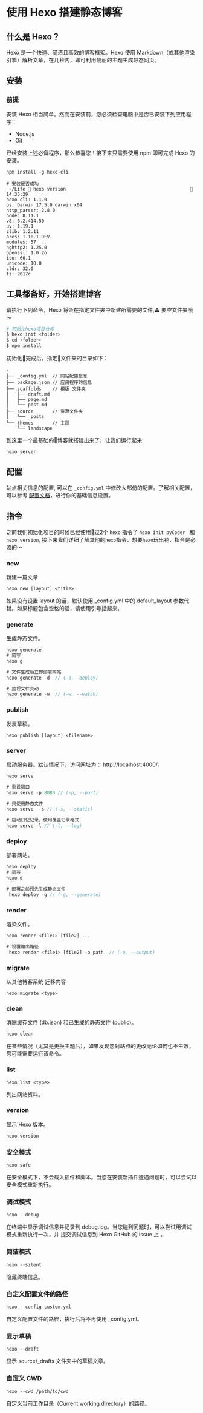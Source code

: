 # 使用 Hexo 搭建静态博客

## 什么是 Hexo？

Hexo 是一个快速、简洁且高效的博客框架。Hexo 使用 Markdown（或其他渲染引擎）解析文章，在几秒内，即可利用靓丽的主题生成静态网页。

## 安装

### 前提

安装 Hexo 相当简单。然而在安装前，您必须检查电脑中是否已安装下列应用程序：

* Node.js
* Git

已经安装上述必备程序，那么恭喜您！接下来只需要使用 npm 即可完成 Hexo 的安装。

```npm
npm install -g hexo-cli

# 安装是否成功
 ~/Life  hexo version                                               14:35:29
hexo-cli: 1.1.0
os: Darwin 17.5.0 darwin x64
http_parser: 2.8.0
node: 8.11.1
v8: 6.2.414.50
uv: 1.19.1
zlib: 1.2.11
ares: 1.10.1-DEV
modules: 57
nghttp2: 1.25.0
openssl: 1.0.2o
icu: 60.1
unicode: 10.0
cldr: 32.0
tz: 2017c

```

## 工具都备好，开始搭建博客

请执行下列命令，Hexo 将会在指定文件夹中新建所需要的文件,⚠️ 要空文件夹哦～

```bash
# 初始化hexo项目仓库
$ hexo init <folder>
$ cd <folder>
$ npm install
```

初始化完成后，指定文件夹的目录如下：

```tree
.
├── _config.yml  // 网站配置信息
├── package.json // 应用程序的信息
├── scaffolds    // 模版 文件夹
│   ├── draft.md
│   ├── page.md
│   └── post.md
├── source       // 资源文件夹
│   └── _posts
└── themes       // 主题
    └── landscape
```

到这里一个最基础的博客就搭建出来了，让我们运行起来:

```hexo
hexo server
```

## 配置

站点相关信息的配置, 可以在 `_config.yml` 中修改大部份的配置。了解相关配置，可以参考 [配置文档](https://hexo.io/zh-cn/docs/configuration.html)，进行你的基础信息设置。

## 指令

之前我们初始化项目的时候已经使用过2个 `hexo` 指令了 `hexo init pyCoder
` 和 `hexo version`, 接下来我们详细了解其他的`hexo`指令，想要`hexo`玩出花，指令是必须的～

### new

新建一篇文章

```linux
hexo new [layout] <title>
```

如果没有设置 layout 的话，默认使用 _config.yml 中的 default_layout 参数代替。如果标题包含空格的话，请使用引号括起来。

### generate

生成静态文件。

```js
hexo generate
# 简写
hexo g

# 文件生成后立即部署网站
hexo generate -d  // (-d,--deploy)

# 监视文件变动
hexo generate -w  // (-w, --watch)
```

### publish

发表草稿。

```hexo
hexo publish [layout] <filename>
```

### server

启动服务器。默认情况下，访问网址为： http://localhost:4000/。

```js
hexo serve

# 重设端口
hexo serve -p 8080 // (-p, --port)

# 只使用静态文件
hexo serve  -s // (-s, --static)

# 启动日记记录，使用覆盖记录格式
hexo serve -l // (-l, --log)
```

### deploy

部署网站。

```js
hexo deploy
# 简写
hexo d

# 部署之前预先生成静态文件
 hexo deploy -g // (-g, --generate)
```

### render

渲染文件。

```js
hexo render <file1> [file2] ...

# 设置输出路径
 hexo render <file1> [file2] -o path  // (-o, --output)
```

### migrate

从其他博客系统 迁移内容

```hexo
hexo migrate <type>
```

### clean

清除缓存文件 (db.json) 和已生成的静态文件 (public)。

```hexo
hexo clean
```

在某些情况（尤其是更换主题后），如果发现您对站点的更改无论如何也不生效，您可能需要运行该命令。

### list

```hexo
hexo list <type>
```

列出网站资料。

### version

显示 Hexo 版本。

```hexo
hexo version
```

### 安全模式

```hexo
hexo safe
```

在安全模式下，不会载入插件和脚本。当您在安装新插件遭遇问题时，可以尝试以安全模式重新执行。

### 调试模式

```hexo
hexo --debug
```

在终端中显示调试信息并记录到 debug.log。当您碰到问题时，可以尝试用调试模式重新执行一次，并 提交调试信息到 Hexo GitHub 的 issue 上 。

### 简洁模式

```hexo
hexo --silent
```

隐藏终端信息。

### 自定义配置文件的路径

```hexo
hexo --config custom.yml
```

自定义配置文件的路径，执行后将不再使用 _config.yml。

### 显示草稿

```hexo
hexo --draft
```

显示 source/_drafts 文件夹中的草稿文章。

### 自定义 CWD

```hexo
hexo --cwd /path/to/cwd
```

自定义当前工作目录（Current working directory）的路径。
